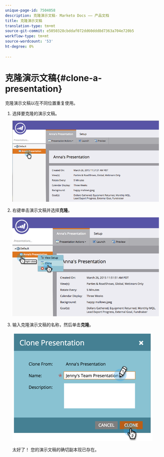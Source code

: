```yaml
---
unique-page-id: 7504058
description: 克隆演示文稿- Marketo Docs —— 产品文档
title: 克隆演示文稿
translation-type: tm+mt
source-git-commit: e5050328cbddaf072dd60ddd8d7363a704e720b5
workflow-type: tm+mt
source-wordcount: '53'
ht-degree: 0%

---
```



# 克隆演示文稿{#clone-a-presentation}

克隆演示文稿以在不同位置重复使用。

1. 选择要克隆的演示文稿。

   ![](assets/image2015-3-26-12-3a22-3a6.png)

1. 右键单击演示文稿并选择&#x200B;**克隆**。

   ![](assets/image2015-3-26-12-3a22-3a47.png)

1. 输入克隆演示文稿的名称，然后单击&#x200B;**克隆**。

   ![](assets/image2015-3-20-16-3a14-3a44.png)

   太好了！ 您的演示文稿的确切副本现已存在。
